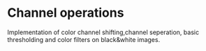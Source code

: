 # Channel operations
Implementation of color channel shifting,channel seperation, basic thresholding and color filters on black&white images.
